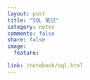 ```yaml
---
layout: post
title: "SQL 笔记"
category: notes
comments: false
share: false
image:
  feature:

link: /notebook/sql.html
---
```

